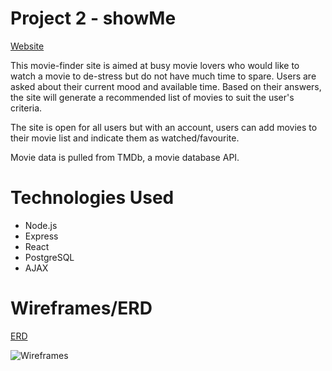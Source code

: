 # Project 2 - showMe

[Website](https://young-scrubland-07615.herokuapp.com/home)

This movie-finder site is aimed at busy movie lovers who would like to watch a movie to de-stress but do not have much time to spare. Users are asked about their current mood and available time. Based on their answers, the site will generate a recommended list of movies to suit the user's criteria.

The site is open for all users but with an account, users can add movies to their movie list and indicate them as watched/favourite.

Movie data is pulled from TMDb, a movie database API.

# Technologies Used
- Node.js
- Express
- React
- PostgreSQL
- AJAX

# Wireframes/ERD

[ERD](https://www.draw.io/?title=showMe.drawio#R7Vpbc9o6EP41PCZjWxjo44Ek7XRgmhNOb08ZFQtbU1tiZHHLrz8rW8I2IhTSuA5TO8yEXV0s7fetd1e4g0bJ5r3Ai2jCAxJ3PCfYdNBNx%2FNcx%2BvCP6XZ5hq%2F5%2BeKUNBAdyoUU%2FpEzEitXdKApJWOkvNY0kVVOeOMkZms6LAQfF3tNudx9a4LHBJLMZ3h2NZ%2BpYGMcu3Adwr9B0LDyNzZdXRLgk1nrUgjHPB1SYVuO2gkOJf5t2QzIrEynrFLPu7umdbdwgRh8pQBTvql%2F%2FBtePXv95R%2FnIxu7j5Px1d6lhWOl3rDE76iRK9Ybo0Z0jVNYsxAGs45k1Pd4oA8i2gcjPGWL9UyUolnP400jLigT9Afx9DkggKahdQoez01G43jEY%2B5yO6DSHZVRk7VjPpegqQw9t7s2d1TTfCm0nGMU2lWyeMYL1L6I1u3GphgEVI25FLyRHcyu7yrLmqeXdCOYxoy0M3gXkQYW%2BS7cbvZ9gT%2FSUpDUQ%2B9QwDA0EbLmJ4ISTYllUbvPeEJkWILXUyrIZ12Jbev5XVBTLendVGJlJ4z0A6hnSHczV3wBb5oypxBH8%2BiD3Tf5w5sT1q2YTwnU8nSWpUu8IyycEzmavndQvOgd6RUHMw2jzN3imgQEKYw5xJL%2FGNHzAWnTGY79ofwAcOMnGu%2F48OaRiC7hQwf1V3IEWewTEwzjAiwZ00Ugyo4ewfRPOpdv4ZYQwoucRqivZoARRagksrYfh4YTC8Aq70nzNxXf4d8tZddeoayD2dXjaj7XsOody3UQ8IEeaRB2nrzy3HtDxrG1SRRJWCVqSHAr0%2FDteIVz%2FnRBSD8pz3adbpNQ29ndisuySOGTaiUt3Xrl4OLTs27agPXzrsWPIWU9HGhqo7WtetE3286R3PtJG0FRTJ%2FbHPv3wJ20HQa5voWsLoad8YUbNEW5W%2BwKO9Xi%2FJu79TggLp10ahn0ah9Mhxys8spy92%2BBekyJSI99si%2FAMD%2BfGl%2BNvSN1%2BbuOwv6RAWFC4e%2BNsAaL7o9u%2FLKATt%2BktYm56%2BBfvOFt2dn5zn8p1RoFwBpfdA1XlZ79jloDt35JyetA7%2BUBY2X155dha2xnEWkjbdvs2z27Hpnjld8Kahsf7iq11t3vyw3B75dGX1WlZEFfHtY0vxhie9WD0u8wYkhf5fWvT5%2FBhZ%2F2sOSQ%2F51OYclnl0xq8MShpM2HJwTDs6HvvHDElNClH8Yw2m65uJvSN7OB6zxwxJk%2B6oFFAlCYsI1GIDK7QOJsaSc3RYtls0imZiQTVjwj3oVFMTbhwSz4FP%2BlFaR%2FFAD2VD5zYyF798Vwteu39XyjYnRmbAtCfdEUDCMiqyZ7tmYmUJ6OiPHsNQBT23%2BKJJl6JyDoVMrRWa0Fams4xCg%2Bh73is9F7EaDauzuGV8zU%2BRb0qMKWlgT7ScByNubCGAJibQmyvi12%2FhvvOxkPyNqptwTEfw%2FPsFsa7Mub9O8Y7AzRbwr59rJZsw0mn7INYqCf5m0LUsnMzC38rFqwH1rDERV4vgOehkD91%2BkRT56JQaCWLzQnXcvXotHt%2F8D)

![Wireframes](https://i.imgur.com/5rpFuJf.jpg)